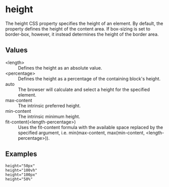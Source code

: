 # height

The height CSS property specifies the height of an element. By default, the property defines the height of the content area. If box-sizing is set to border-box, however, it instead determines the height of the border area.

## Values

<dl>
<dt>&lt;length&gt;</dt>
<dd>Defines the height as an absolute value.</dd>
<dt>&lt;percentage&gt;</dt>
<dd>Defines the height as a percentage of the containing block's height.</dd>
<dt>auto</dt>
<dd>The browser will calculate and select a height for the specified element.</dd>
<dt>max-content</dt>
<dd>The intrinsic preferred height.</dd>
<dt>min-content</dt>
<dd>The intrinsic minimum height.</dd>
<dt>fit-content(&lt;length-percentage&gt;)</dt>
<dd>Uses the fit-content formula with the available space replaced by the specified argument, i.e. min(max-content, max(min-content, &lt;length-percentage&gt;)).</dd>
</dl>

## Examples

```
height="50px"
height="100vh"
height="100px"
height="50%"
```
